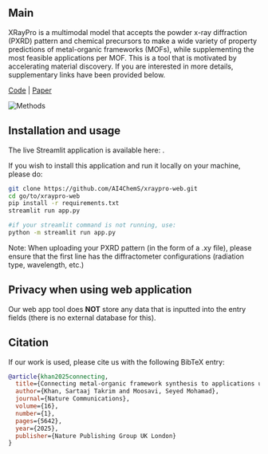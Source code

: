 ## Main
XRayPro is a multimodal model that accepts the powder x-ray diffraction (PXRD) pattern and chemical precursors to make a wide variety of property predictions of metal-organic frameworks (MOFs), while supplementing the most feasible applications per MOF. This is a tool that is motivated by accelerating material discovery. If you are interested in more details, supplementary links have been provided below.

[Code](https://github.com/AI4ChemS/XRayPro) | [Paper](https://chemrxiv.org/engage/chemrxiv/article-details/671a9d9783f22e42140f2df6)

![Methods](https://github.com/user-attachments/assets/fb2256ba-64cb-4ab4-8391-a1909b1ef576)

## Installation and usage
The live Streamlit application is available here: <URL>.

If you wish to install this application and run it locally on your machine, please do:

```bash
git clone https://github.com/AI4ChemS/xraypro-web.git
cd go/to/xraypro-web
pip install -r requirements.txt
streamlit run app.py

#if your streamlit command is not running, use:
python -m streamlit run app.py
```

Note: When uploading your PXRD pattern (in the form of a .xy file), please ensure that the first line has the diffractometer configurations (radiation type, wavelength, etc.)

## Privacy when using web application
Our web app tool does **NOT** store any data that is inputted into the entry fields (there is no external database for this).

## Citation
If our work is used, please cite us with the following BibTeX entry:
```bibtex
@article{khan2025connecting,
  title={Connecting metal-organic framework synthesis to applications using multimodal machine learning},
  author={Khan, Sartaaj Takrim and Moosavi, Seyed Mohamad},
  journal={Nature Communications},
  volume={16},
  number={1},
  pages={5642},
  year={2025},
  publisher={Nature Publishing Group UK London}
}
